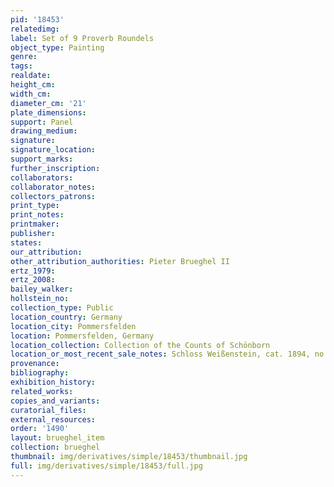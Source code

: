 ```yaml
---
pid: '18453'
relatedimg: 
label: Set of 9 Proverb Roundels
object_type: Painting
genre: 
tags: 
realdate: 
height_cm: 
width_cm: 
diameter_cm: '21'
plate_dimensions: 
support: Panel
drawing_medium: 
signature: 
signature_location: 
support_marks: 
further_inscription: 
collaborators: 
collaborator_notes: 
collectors_patrons: 
print_type: 
print_notes: 
printmaker: 
publisher: 
states: 
our_attribution: 
other_attribution_authorities: Pieter Brueghel II
ertz_1979: 
ertz_2008: 
bailey_walker: 
hollstein_no: 
collection_type: Public
location_country: Germany
location_city: Pommersfelden
location: Pommersfelden, Germany
location_collection: Collection of the Counts of Schönborn
location_or_most_recent_sale_notes: Schloss Weißenstein, cat. 1894, no. 72
provenance: 
bibliography: 
exhibition_history: 
related_works: 
copies_and_variants: 
curatorial_files: 
external_resources: 
order: '1490'
layout: brueghel_item
collection: brueghel
thumbnail: img/derivatives/simple/18453/thumbnail.jpg
full: img/derivatives/simple/18453/full.jpg
---
```

